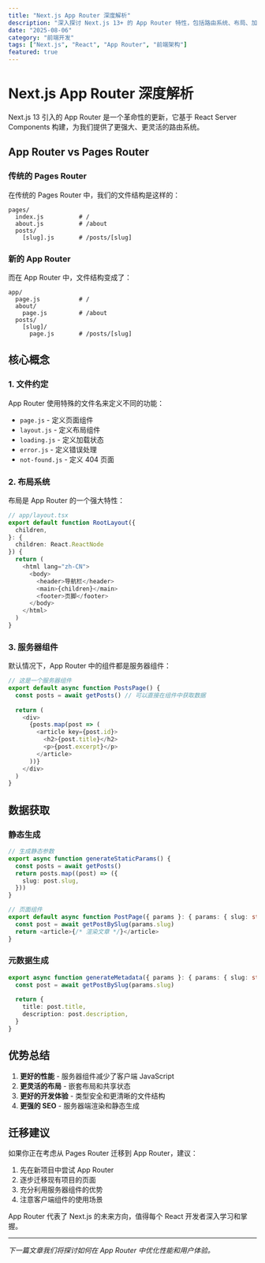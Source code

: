 ```yaml
---
title: "Next.js App Router 深度解析"
description: "深入探讨 Next.js 13+ 的 App Router 特性，包括路由系统、布局、加载状态等核心概念。"
date: "2025-08-06"
category: "前端开发"
tags: ["Next.js", "React", "App Router", "前端架构"]
featured: true
---
```


# Next.js App Router 深度解析

Next.js 13 引入的 App Router 是一个革命性的更新，它基于 React Server Components 构建，为我们提供了更强大、更灵活的路由系统。

## App Router vs Pages Router

### 传统的 Pages Router

在传统的 Pages Router 中，我们的文件结构是这样的：

```
pages/
  index.js          # /
  about.js          # /about
  posts/
    [slug].js       # /posts/[slug]
```

### 新的 App Router

而在 App Router 中，文件结构变成了：

```
app/
  page.js           # /
  about/
    page.js         # /about
  posts/
    [slug]/
      page.js       # /posts/[slug]
```

## 核心概念

### 1. 文件约定

App Router 使用特殊的文件名来定义不同的功能：

- `page.js` - 定义页面组件
- `layout.js` - 定义布局组件
- `loading.js` - 定义加载状态
- `error.js` - 定义错误处理
- `not-found.js` - 定义 404 页面

### 2. 布局系统

布局是 App Router 的一个强大特性：

```typescript
// app/layout.tsx
export default function RootLayout({
  children,
}: {
  children: React.ReactNode
}) {
  return (
    <html lang="zh-CN">
      <body>
        <header>导航栏</header>
        <main>{children}</main>
        <footer>页脚</footer>
      </body>
    </html>
  )
}
```

### 3. 服务器组件

默认情况下，App Router 中的组件都是服务器组件：

```typescript
// 这是一个服务器组件
export default async function PostsPage() {
  const posts = await getPosts() // 可以直接在组件中获取数据
  
  return (
    <div>
      {posts.map(post => (
        <article key={post.id}>
          <h2>{post.title}</h2>
          <p>{post.excerpt}</p>
        </article>
      ))}
    </div>
  )
}
```

## 数据获取

### 静态生成

```typescript
// 生成静态参数
export async function generateStaticParams() {
  const posts = await getPosts()
  return posts.map((post) => ({
    slug: post.slug,
  }))
}

// 页面组件
export default async function PostPage({ params }: { params: { slug: string } }) {
  const post = await getPostBySlug(params.slug)
  return <article>{/* 渲染文章 */}</article>
}
```

### 元数据生成

```typescript
export async function generateMetadata({ params }: { params: { slug: string } }) {
  const post = await getPostBySlug(params.slug)
  
  return {
    title: post.title,
    description: post.description,
  }
}
```

## 优势总结

1. **更好的性能** - 服务器组件减少了客户端 JavaScript
2. **更灵活的布局** - 嵌套布局和共享状态
3. **更好的开发体验** - 类型安全和更清晰的文件结构
4. **更强的 SEO** - 服务器端渲染和静态生成

## 迁移建议

如果你正在考虑从 Pages Router 迁移到 App Router，建议：

1. 先在新项目中尝试 App Router
2. 逐步迁移现有项目的页面
3. 充分利用服务器组件的优势
4. 注意客户端组件的使用场景

App Router 代表了 Next.js 的未来方向，值得每个 React 开发者深入学习和掌握。

---

*下一篇文章我们将探讨如何在 App Router 中优化性能和用户体验。*
